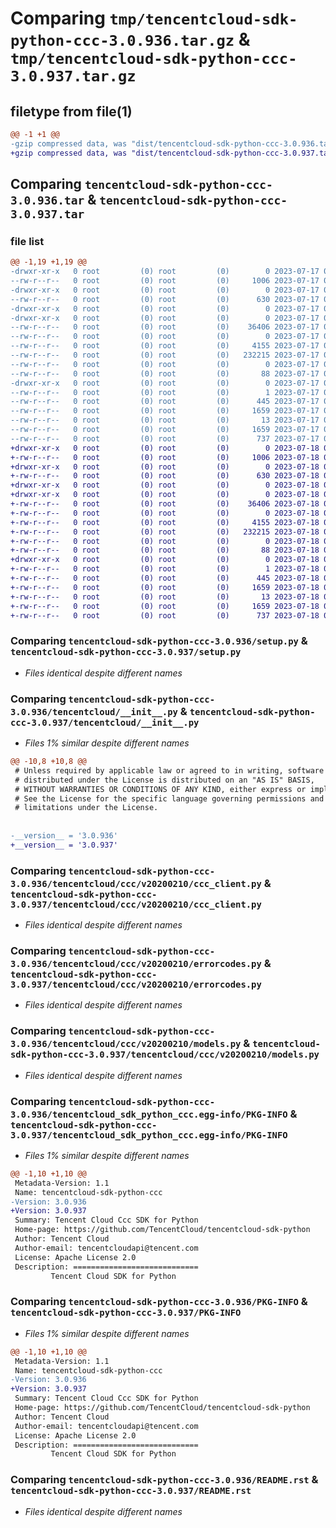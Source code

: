 # Comparing `tmp/tencentcloud-sdk-python-ccc-3.0.936.tar.gz` & `tmp/tencentcloud-sdk-python-ccc-3.0.937.tar.gz`

## filetype from file(1)

```diff
@@ -1 +1 @@
-gzip compressed data, was "dist/tencentcloud-sdk-python-ccc-3.0.936.tar", last modified: Mon Jul 17 00:19:44 2023, max compression
+gzip compressed data, was "dist/tencentcloud-sdk-python-ccc-3.0.937.tar", last modified: Tue Jul 18 00:19:11 2023, max compression
```

## Comparing `tencentcloud-sdk-python-ccc-3.0.936.tar` & `tencentcloud-sdk-python-ccc-3.0.937.tar`

### file list

```diff
@@ -1,19 +1,19 @@
-drwxr-xr-x   0 root         (0) root         (0)        0 2023-07-17 00:19:44.000000 tencentcloud-sdk-python-ccc-3.0.936/
--rw-r--r--   0 root         (0) root         (0)     1006 2023-07-17 00:19:44.000000 tencentcloud-sdk-python-ccc-3.0.936/setup.py
-drwxr-xr-x   0 root         (0) root         (0)        0 2023-07-17 00:19:44.000000 tencentcloud-sdk-python-ccc-3.0.936/tencentcloud/
--rw-r--r--   0 root         (0) root         (0)      630 2023-07-17 00:19:44.000000 tencentcloud-sdk-python-ccc-3.0.936/tencentcloud/__init__.py
-drwxr-xr-x   0 root         (0) root         (0)        0 2023-07-17 00:19:44.000000 tencentcloud-sdk-python-ccc-3.0.936/tencentcloud/ccc/
-drwxr-xr-x   0 root         (0) root         (0)        0 2023-07-17 00:19:44.000000 tencentcloud-sdk-python-ccc-3.0.936/tencentcloud/ccc/v20200210/
--rw-r--r--   0 root         (0) root         (0)    36406 2023-07-17 00:19:44.000000 tencentcloud-sdk-python-ccc-3.0.936/tencentcloud/ccc/v20200210/ccc_client.py
--rw-r--r--   0 root         (0) root         (0)        0 2023-07-17 00:19:44.000000 tencentcloud-sdk-python-ccc-3.0.936/tencentcloud/ccc/v20200210/__init__.py
--rw-r--r--   0 root         (0) root         (0)     4155 2023-07-17 00:19:44.000000 tencentcloud-sdk-python-ccc-3.0.936/tencentcloud/ccc/v20200210/errorcodes.py
--rw-r--r--   0 root         (0) root         (0)   232215 2023-07-17 00:19:44.000000 tencentcloud-sdk-python-ccc-3.0.936/tencentcloud/ccc/v20200210/models.py
--rw-r--r--   0 root         (0) root         (0)        0 2023-07-17 00:19:44.000000 tencentcloud-sdk-python-ccc-3.0.936/tencentcloud/ccc/__init__.py
--rw-r--r--   0 root         (0) root         (0)       88 2023-07-17 00:19:44.000000 tencentcloud-sdk-python-ccc-3.0.936/setup.cfg
-drwxr-xr-x   0 root         (0) root         (0)        0 2023-07-17 00:19:44.000000 tencentcloud-sdk-python-ccc-3.0.936/tencentcloud_sdk_python_ccc.egg-info/
--rw-r--r--   0 root         (0) root         (0)        1 2023-07-17 00:19:44.000000 tencentcloud-sdk-python-ccc-3.0.936/tencentcloud_sdk_python_ccc.egg-info/dependency_links.txt
--rw-r--r--   0 root         (0) root         (0)      445 2023-07-17 00:19:44.000000 tencentcloud-sdk-python-ccc-3.0.936/tencentcloud_sdk_python_ccc.egg-info/SOURCES.txt
--rw-r--r--   0 root         (0) root         (0)     1659 2023-07-17 00:19:44.000000 tencentcloud-sdk-python-ccc-3.0.936/tencentcloud_sdk_python_ccc.egg-info/PKG-INFO
--rw-r--r--   0 root         (0) root         (0)       13 2023-07-17 00:19:44.000000 tencentcloud-sdk-python-ccc-3.0.936/tencentcloud_sdk_python_ccc.egg-info/top_level.txt
--rw-r--r--   0 root         (0) root         (0)     1659 2023-07-17 00:19:44.000000 tencentcloud-sdk-python-ccc-3.0.936/PKG-INFO
--rw-r--r--   0 root         (0) root         (0)      737 2023-07-17 00:19:44.000000 tencentcloud-sdk-python-ccc-3.0.936/README.rst
+drwxr-xr-x   0 root         (0) root         (0)        0 2023-07-18 00:19:11.000000 tencentcloud-sdk-python-ccc-3.0.937/
+-rw-r--r--   0 root         (0) root         (0)     1006 2023-07-18 00:19:11.000000 tencentcloud-sdk-python-ccc-3.0.937/setup.py
+drwxr-xr-x   0 root         (0) root         (0)        0 2023-07-18 00:19:11.000000 tencentcloud-sdk-python-ccc-3.0.937/tencentcloud/
+-rw-r--r--   0 root         (0) root         (0)      630 2023-07-18 00:19:11.000000 tencentcloud-sdk-python-ccc-3.0.937/tencentcloud/__init__.py
+drwxr-xr-x   0 root         (0) root         (0)        0 2023-07-18 00:19:11.000000 tencentcloud-sdk-python-ccc-3.0.937/tencentcloud/ccc/
+drwxr-xr-x   0 root         (0) root         (0)        0 2023-07-18 00:19:11.000000 tencentcloud-sdk-python-ccc-3.0.937/tencentcloud/ccc/v20200210/
+-rw-r--r--   0 root         (0) root         (0)    36406 2023-07-18 00:19:11.000000 tencentcloud-sdk-python-ccc-3.0.937/tencentcloud/ccc/v20200210/ccc_client.py
+-rw-r--r--   0 root         (0) root         (0)        0 2023-07-18 00:19:11.000000 tencentcloud-sdk-python-ccc-3.0.937/tencentcloud/ccc/v20200210/__init__.py
+-rw-r--r--   0 root         (0) root         (0)     4155 2023-07-18 00:19:11.000000 tencentcloud-sdk-python-ccc-3.0.937/tencentcloud/ccc/v20200210/errorcodes.py
+-rw-r--r--   0 root         (0) root         (0)   232215 2023-07-18 00:19:11.000000 tencentcloud-sdk-python-ccc-3.0.937/tencentcloud/ccc/v20200210/models.py
+-rw-r--r--   0 root         (0) root         (0)        0 2023-07-18 00:19:11.000000 tencentcloud-sdk-python-ccc-3.0.937/tencentcloud/ccc/__init__.py
+-rw-r--r--   0 root         (0) root         (0)       88 2023-07-18 00:19:11.000000 tencentcloud-sdk-python-ccc-3.0.937/setup.cfg
+drwxr-xr-x   0 root         (0) root         (0)        0 2023-07-18 00:19:11.000000 tencentcloud-sdk-python-ccc-3.0.937/tencentcloud_sdk_python_ccc.egg-info/
+-rw-r--r--   0 root         (0) root         (0)        1 2023-07-18 00:19:11.000000 tencentcloud-sdk-python-ccc-3.0.937/tencentcloud_sdk_python_ccc.egg-info/dependency_links.txt
+-rw-r--r--   0 root         (0) root         (0)      445 2023-07-18 00:19:11.000000 tencentcloud-sdk-python-ccc-3.0.937/tencentcloud_sdk_python_ccc.egg-info/SOURCES.txt
+-rw-r--r--   0 root         (0) root         (0)     1659 2023-07-18 00:19:11.000000 tencentcloud-sdk-python-ccc-3.0.937/tencentcloud_sdk_python_ccc.egg-info/PKG-INFO
+-rw-r--r--   0 root         (0) root         (0)       13 2023-07-18 00:19:11.000000 tencentcloud-sdk-python-ccc-3.0.937/tencentcloud_sdk_python_ccc.egg-info/top_level.txt
+-rw-r--r--   0 root         (0) root         (0)     1659 2023-07-18 00:19:11.000000 tencentcloud-sdk-python-ccc-3.0.937/PKG-INFO
+-rw-r--r--   0 root         (0) root         (0)      737 2023-07-18 00:19:11.000000 tencentcloud-sdk-python-ccc-3.0.937/README.rst
```

### Comparing `tencentcloud-sdk-python-ccc-3.0.936/setup.py` & `tencentcloud-sdk-python-ccc-3.0.937/setup.py`

 * *Files identical despite different names*

### Comparing `tencentcloud-sdk-python-ccc-3.0.936/tencentcloud/__init__.py` & `tencentcloud-sdk-python-ccc-3.0.937/tencentcloud/__init__.py`

 * *Files 1% similar despite different names*

```diff
@@ -10,8 +10,8 @@
 # Unless required by applicable law or agreed to in writing, software
 # distributed under the License is distributed on an "AS IS" BASIS,
 # WITHOUT WARRANTIES OR CONDITIONS OF ANY KIND, either express or implied.
 # See the License for the specific language governing permissions and
 # limitations under the License.
 
 
-__version__ = '3.0.936'
+__version__ = '3.0.937'
```

### Comparing `tencentcloud-sdk-python-ccc-3.0.936/tencentcloud/ccc/v20200210/ccc_client.py` & `tencentcloud-sdk-python-ccc-3.0.937/tencentcloud/ccc/v20200210/ccc_client.py`

 * *Files identical despite different names*

### Comparing `tencentcloud-sdk-python-ccc-3.0.936/tencentcloud/ccc/v20200210/errorcodes.py` & `tencentcloud-sdk-python-ccc-3.0.937/tencentcloud/ccc/v20200210/errorcodes.py`

 * *Files identical despite different names*

### Comparing `tencentcloud-sdk-python-ccc-3.0.936/tencentcloud/ccc/v20200210/models.py` & `tencentcloud-sdk-python-ccc-3.0.937/tencentcloud/ccc/v20200210/models.py`

 * *Files identical despite different names*

### Comparing `tencentcloud-sdk-python-ccc-3.0.936/tencentcloud_sdk_python_ccc.egg-info/PKG-INFO` & `tencentcloud-sdk-python-ccc-3.0.937/tencentcloud_sdk_python_ccc.egg-info/PKG-INFO`

 * *Files 1% similar despite different names*

```diff
@@ -1,10 +1,10 @@
 Metadata-Version: 1.1
 Name: tencentcloud-sdk-python-ccc
-Version: 3.0.936
+Version: 3.0.937
 Summary: Tencent Cloud Ccc SDK for Python
 Home-page: https://github.com/TencentCloud/tencentcloud-sdk-python
 Author: Tencent Cloud
 Author-email: tencentcloudapi@tencent.com
 License: Apache License 2.0
 Description: ============================
         Tencent Cloud SDK for Python
```

### Comparing `tencentcloud-sdk-python-ccc-3.0.936/PKG-INFO` & `tencentcloud-sdk-python-ccc-3.0.937/PKG-INFO`

 * *Files 1% similar despite different names*

```diff
@@ -1,10 +1,10 @@
 Metadata-Version: 1.1
 Name: tencentcloud-sdk-python-ccc
-Version: 3.0.936
+Version: 3.0.937
 Summary: Tencent Cloud Ccc SDK for Python
 Home-page: https://github.com/TencentCloud/tencentcloud-sdk-python
 Author: Tencent Cloud
 Author-email: tencentcloudapi@tencent.com
 License: Apache License 2.0
 Description: ============================
         Tencent Cloud SDK for Python
```

### Comparing `tencentcloud-sdk-python-ccc-3.0.936/README.rst` & `tencentcloud-sdk-python-ccc-3.0.937/README.rst`

 * *Files identical despite different names*

